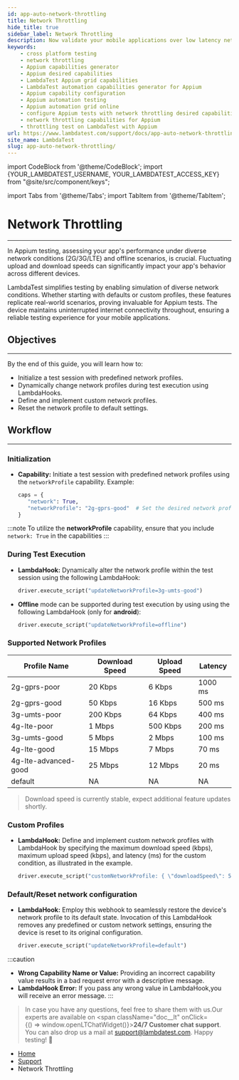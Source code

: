 ```yaml
---
id: app-auto-network-throttling
title: Network Throttling 
hide_title: true
sidebar_label: Network Throttling
description: Now validate your mobile applications over low latency networks (2G/3G/LTE) or in offline mode with varying upload and download speeds. LambdaTest empowers you to simulate these mobile network conditions through its desired capabilities, ensuring comprehensive testing of your mobile applications.
keywords:
    - cross platform testing
    - network throttling
    - Appium capabilities generator
    - Appium desired capabilities
    - LambdaTest Appium grid capabilities
    - LambdaTest automation capabilities generator for Appium
    - Appium capability configuration
    - Appium automation testing
    - Appium automation grid online
    - configure Appium tests with network throttling desired capabilities
    - network throttling capabilities for Appium
    - throttling test on LambdaTest with Appium
url: https://www.lambdatest.com/support/docs/app-auto-network-throttling/
site_name: LambdaTest
slug: app-auto-network-throttling/
---
```

import CodeBlock from '@theme/CodeBlock';
import {YOUR_LAMBDATEST_USERNAME, YOUR_LAMBDATEST_ACCESS_KEY} from "@site/src/component/keys";

import Tabs from '@theme/Tabs';
import TabItem from '@theme/TabItem';

<script type="application/ld+json"
      dangerouslySetInnerHTML={{ __html: JSON.stringify({
       "@context": "https://schema.org",
        "@type": "BreadcrumbList",
        "itemListElement": [{
          "@type": "ListItem",
          "position": 1,
          "name": "LambdaTest",
          "item": "https://www.lambdatest.com"
        },{
          "@type": "ListItem",
          "position": 2,
          "name": "Support",
          "item": "https://www.lambdatest.com/support/docs/"
        },{
          "@type": "ListItem",
          "position": 3,
          "name": "Network Throttling",
          "item": "https://www.lambdatest.com/support/docs/app-auto-network-throttling/"
        }]
      })
    }}
></script>

# Network Throttling

***
In Appium testing, assessing your app's performance under diverse network conditions (2G/3G/LTE) and offline scenarios, is crucial. Fluctuating upload and download speeds can significantly impact your app's behavior across different devices.

LambdaTest simplifies testing by enabling simulation of diverse network conditions. Whether starting with defaults or custom profiles, these features replicate real-world scenarios, proving invaluable for Appium tests. The device maintains uninterrupted internet connectivity throughout, ensuring a reliable testing experience for your mobile applications.

## Objectives
----

By the end of this guide, you will learn how to:
- Initialize a test session with predefined network profiles.
- Dynamically change network profiles during test execution using LambdaHooks.
- Define and implement custom network profiles.
- Reset the network profile to default settings.

## Workflow
----
### Initialization

- **Capability:** Initiate a test session with predefined network profiles using the `networkProfile` capability. Example:
     ```python
     caps = {
        "network": True,
        "networkProfile": "2g-gprs-good"  # Set the desired network profile
    }
    ```


:::note
To utilize the **networkProfile** capability, ensure that you include `network: True` in the capabilities 
:::  


### During Test Execution

- **LambdaHook:** Dynamically alter the network profile within the test session using the following LambdaHook:

    ```python
    driver.execute_script("updateNetworkProfile=3g-umts-good")
    ```
- **Offline** mode can be supported during test execution by using using the following LambdaHook (only for **android**):

    ```python
    driver.execute_script("updateNetworkProfile=offline")
    ```

### Supported Network Profiles

| Profile Name             | Download Speed | Upload Speed | Latency |
|--------------------------|-----------------|--------------|---------|
| 2g-gprs-poor             | 20 Kbps         | 6 Kbps       | 1000 ms |
| 2g-gprs-good             | 50 Kbps         | 16 Kbps      | 500 ms  |
| 3g-umts-poor             | 200 Kbps        | 64 Kbps      | 400 ms  |
| 4g-lte-poor              | 1 Mbps          | 500 Kbps     | 200 ms  |
| 3g-umts-good             | 5 Mbps          | 2 Mbps       | 100 ms  |
| 4g-lte-good              | 15 Mbps         | 7 Mbps       | 70 ms   |
| 4g-lte-advanced-good     | 25 Mbps         | 12 Mbps      | 20 ms   |
| default                  | NA             | NA          | NA     |

> Download speed is currently stable, expect additional feature updates shortly.

### Custom Profiles

- **LambdaHook:** Define and implement custom network profiles with LambdaHook by specifying the maximum download speed (kbps), maximum upload speed (kbps), and latency (ms) for the custom condition, as illustrated in the example.

    ```python
    driver.execute_script("customNetworkProfile: { \"downloadSpeed\": 500, \"uploadSpeed\" : 250, \"latency\": 100 }" )
    ```

### Default/Reset network configuration

- **LambdaHook:** Employ this webhook to seamlessly restore the device's network profile to its default state. Invocation of this LambdaHook removes any predefined or custom network settings, ensuring the device is reset to its original configuration.

    ```python
    driver.execute_script("updateNetworkProfile=default")
    ```

:::caution
- **Wrong Capability Name or Value:** Providing an incorrect capability value results in a bad request error with a descriptive message.
- **LambdaHook Error:** If you pass any wrong value in LambdaHook,you will receive an error message.
:::


> In case you have any questions, feel free to share them with us.Our experts are available on <span className="doc__lt" onClick={() => window.openLTChatWidget()}>**24/7 Customer chat support**</span>. You can also drop us a mail at support@lambdatest.com. Happy testing! 🙂

<nav aria-label="breadcrumbs">
  <ul className="breadcrumbs">
    <li className="breadcrumbs__item">
      <a className="breadcrumbs__link" href="https://www.lambdatest.com">
        Home
      </a>
    </li>
    <li className="breadcrumbs__item">
      <a className="breadcrumbs__link" target="_self" href="https://www.lambdatest.com/support/docs/">
        Support
      </a>
    </li>
    <li className="breadcrumbs__item breadcrumbs__item--active">
      <span className="breadcrumbs__link">
        Network Throttling
      </span>
    </li>
  </ul>
</nav>